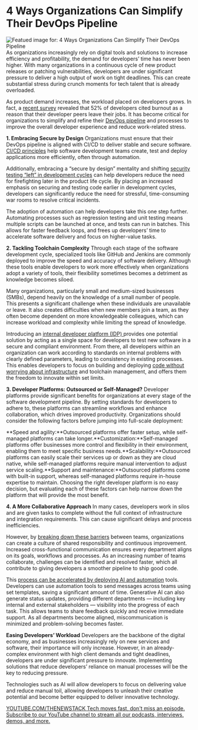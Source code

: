 # 4 Ways Organizations Can Simplify Their DevOps Pipeline
![Featued image for: 4 Ways Organizations Can Simplify Their DevOps Pipeline](https://cdn.thenewstack.io/media/2024/10/7d14fe53-pipeline-1024x576.jpg)
As organizations increasingly rely on digital tools and solutions to increase efficiency and profitability, the demand for developers’ time has never been higher. With many organizations in a continuous cycle of new product releases or patching vulnerabilities, developers are under significant pressure to deliver a high output of work on tight deadlines. This can create substantial stress during crunch moments for tech talent that is already overloaded.

As product demand increases, the workload placed on developers grows. In fact, a [recent survey](https://www.harness.io/state-of-developer-experience) revealed that 52% of developers cited burnout as a reason that their developer peers leave their jobs. It has become critical for organizations to simplify and refine their [DevOps pipeline](https://thenewstack.io/devops/) and processes to improve the overall developer experience and reduce work-related stress.

**1. Embracing Secure by Design**
Organizations must ensure that their DevOps pipeline is aligned with CI/CD to deliver stable and secure software. [CI/CD principles](https://thenewstack.io/ci-cd/) help software development teams create, test and deploy applications more efficiently, often through automation.

Additionally, embracing a “secure by design” mentality and shifting [security testing “left” in development cycles](https://thenewstack.io/security-testing-must-be-part-of-software-development-life-cycle/) can help developers reduce the need for firefighting later in the product life cycle. By placing an increased emphasis on securing and testing code earlier in development cycles, developers can significantly reduce the need for stressful, time-consuming war rooms to resolve critical incidents.

The adoption of automation can help developers take this one step further. Automating processes such as regression testing and unit testing means multiple scripts can be launched at once, and tests can run in batches. This allows for faster feedback loops, and frees up developers’ time to accelerate software delivery and focus on higher-value tasks.

**2. Tackling Toolchain Complexity**
Through each stage of the software development cycle, specialized tools like GitHub and Jenkins are commonly deployed to improve the speed and accuracy of software delivery. Although these tools enable developers to work more effectively when organizations adopt a variety of tools, their flexibility sometimes becomes a detriment as knowledge becomes siloed.

Many organizations, particularly small and medium-sized businesses (SMBs), depend heavily on the knowledge of a small number of people. This presents a significant challenge when these individuals are unavailable or leave. It also creates difficulties when new members join a team, as they often become dependent on more knowledgeable colleagues, which can increase workload and complexity while limiting the spread of knowledge.

Introducing an [internal developer platform (IDP) ](https://thenewstack.io/the-hidden-benefits-of-internal-developer-platforms/)provides one potential solution by acting as a single space for developers to test new software in a secure and compliant environment. From there, all developers within an organization can work according to standards on internal problems with clearly defined parameters, leading to consistency in existing processes. This enables developers to focus on building and deploying [code without worrying about infrastructure](https://thenewstack.io/why-infrastructure-as-code-is-vital-for-modern-devops/) and toolchain management, and offers them the freedom to innovate within set limits.

**3. Developer Platforms: Outsourced or Self-Managed?**
Developer platforms provide significant benefits for organizations at every stage of the software development pipeline. By setting standards for developers to adhere to, these platforms can streamline workflows and enhance collaboration, which drives improved productivity. Organizations should consider the following factors before jumping into full-scale deployment:

**Speed and agility:**Outsourced platforms offer faster setup, while self-managed platforms can take longer.**Customization:**Self-managed platforms offer businesses more control and flexibility in their environment, enabling them to meet specific business needs.**Scalability:**Outsourced platforms can easily scale their services up or down as they are cloud native, while self-managed platforms require manual intervention to adjust service scaling.**Support and maintenance:**Outsourced platforms come with built-in support, whereas self-managed platforms require in-house expertise to maintain.
Choosing the right developer platform is no easy decision, but evaluating each of these factors can help narrow down the platform that will provide the most benefit.

**4. A More Collaborative Approach**
In many cases, developers work in silos and are given tasks to complete without the full context of infrastructure and integration requirements. This can cause significant delays and process inefficiencies.

However, by [breaking down these barriers](https://thenewstack.io/breaking-down-the-barriers-to-operational-innovation/) between teams, organizations can create a culture of shared responsibility and continuous improvement. Increased cross-functional communication ensures every department aligns on its goals, workflows and processes. As an increasing number of teams collaborate, challenges can be identified and resolved faster, which all contribute to giving developers a smoother pipeline to ship good code.

This [process can be accelerated by deploying AI and automation](https://thenewstack.io/five-ways-process-automation-can-streamline-itops/) tools. Developers can use automation tools to send messages across teams using set templates, saving a significant amount of time. Generative AI can also generate status updates, providing different departments — including key internal and external stakeholders — visibility into the progress of each task. This allows teams to share feedback quickly and receive immediate support. As all departments become aligned, miscommunication is minimized and problem-solving becomes faster.

**Easing Developers’ Workload**
Developers are the backbone of the digital economy, and as businesses increasingly rely on new services and software, their importance will only increase. However, in an already-complex environment with high client demands and tight deadlines, developers are under significant pressure to innovate. Implementing solutions that reduce developers’ reliance on manual processes will be the key to reducing pressure.

Technologies such as AI will allow developers to focus on delivering value and reduce manual toil, allowing developers to unleash their creative potential and become better equipped to deliver innovative technology.

[
YOUTUBE.COM/THENEWSTACK
Tech moves fast, don't miss an episode. Subscribe to our YouTube
channel to stream all our podcasts, interviews, demos, and more.
](https://youtube.com/thenewstack?sub_confirmation=1)